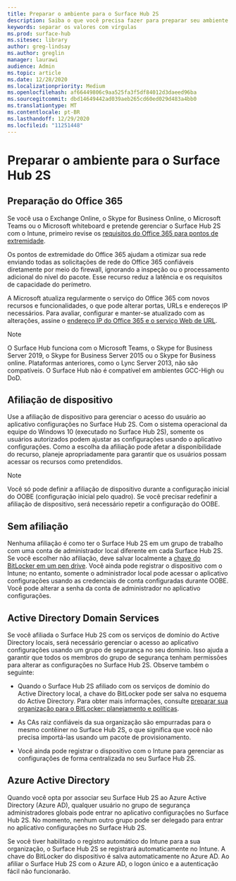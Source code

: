 ```yaml
---
title: Preparar o ambiente para o Surface Hub 2S
description: Saiba o que você precisa fazer para preparar seu ambiente para o Surface Hub 2S.
keywords: separar os valores com vírgulas
ms.prod: surface-hub
ms.sitesec: library
author: greg-lindsay
ms.author: greglin
manager: laurawi
audience: Admin
ms.topic: article
ms.date: 12/28/2020
ms.localizationpriority: Medium
ms.openlocfilehash: af66449806c9aa525fa3f5df84012d3daeed96ba
ms.sourcegitcommit: dbd14649442ad039aeb265cd60ed029d483a4bb0
ms.translationtype: MT
ms.contentlocale: pt-BR
ms.lasthandoff: 12/29/2020
ms.locfileid: "11251448"
---
```

# Preparar o ambiente para o Surface Hub 2S

## Preparação do Office 365

Se você usa o Exchange Online, o Skype for Business Online, o Microsoft Teams ou o Microsoft whiteboard e pretende gerenciar o Surface Hub 2S com o Intune, primeiro revise os [requisitos do Office 365 para pontos de extremidade](https://docs.microsoft.com/office365/enterprise/office-365-endpoints).

Os pontos de extremidade do Office 365 ajudam a otimizar sua rede enviando todas as solicitações de rede do Office 365 confiáveis diretamente por meio do firewall, ignorando a inspeção ou o processamento adicional do nível do pacote. Esse recurso reduz a latência e os requisitos de capacidade do perímetro.

A Microsoft atualiza regularmente o serviço do Office 365 com novos recursos e funcionalidades, o que pode alterar portas, URLs e endereços IP necessários. Para avaliar, configurar e manter-se atualizado com as alterações, assine o [endereço IP do Office 365 e o serviço Web de URL](https://docs.microsoft.com/office365/enterprise/office-365-ip-web-service).

> [!NOTE]
> O Surface Hub funciona com o Microsoft Teams, o Skype for Business Server 2019, o Skype for Business Server 2015 ou o Skype for Business online.
Plataformas anteriores, como o Lync Server 2013, não são compatíveis. O Surface Hub não é compatível em ambientes GCC-High ou DoD.


## Afiliação de dispositivo

Use a afiliação de dispositivo para gerenciar o acesso do usuário ao aplicativo configurações no Surface Hub 2S.
Com o sistema operacional da equipe do Windows 10 (executado no Surface Hub 2S), somente os usuários autorizados podem ajustar as configurações usando o aplicativo configurações. Como a escolha da afiliação pode afetar a disponibilidade do recurso, planeje apropriadamente para garantir que os usuários possam acessar os recursos como pretendidos.

> [!NOTE]
> Você só pode definir a afiliação de dispositivo durante a configuração inicial do OOBE (configuração inicial pelo quadro). Se você precisar redefinir a afiliação de dispositivo, será necessário repetir a configuração do OOBE.

## Sem afiliação

Nenhuma afiliação é como ter o Surface Hub 2S em um grupo de trabalho com uma conta de administrador local diferente em cada Surface Hub 2S. Se você escolher não afiliação, deve salvar localmente a [chave do BitLocker em um pen drive](https://docs.microsoft.com/windows/security/information-protection/bitlocker/bitlocker-key-management-faq). Você ainda pode registrar o dispositivo com o Intune; no entanto, somente o administrador local pode acessar o aplicativo configurações usando as credenciais de conta configuradas durante OOBE. Você pode alterar a senha da conta de administrador no aplicativo configurações.

## Active Directory Domain Services

Se você afiliada o Surface Hub 2S com os serviços de domínio do Active Directory locais, será necessário gerenciar o acesso ao aplicativo configurações usando um grupo de segurança no seu domínio. Isso ajuda a garantir que todos os membros do grupo de segurança tenham permissões para alterar as configurações no Surface Hub 2S. Observe também o seguinte:

- Quando o Surface Hub 2S afiliado com os serviços de domínio do Active Directory local, a chave do BitLocker pode ser salva no esquema do Active Directory. Para obter mais informações, consulte [preparar sua organização para o BitLocker: planejamento e políticas](https://docs.microsoft.com/windows/security/information-protection/bitlocker/prepare-your-organization-for-bitlocker-planning-and-policies).

- As CAs raiz confiáveis da sua organização são empurradas para o mesmo contêiner no Surface Hub 2S, o que significa que você não precisa importá-las usando um pacote de provisionamento.

- Você ainda pode registrar o dispositivo com o Intune para gerenciar as configurações de forma centralizada no seu Surface Hub 2S.

## Azure Active Directory

Quando você opta por associar seu Surface Hub 2S ao Azure Active Directory (Azure AD), qualquer usuário no grupo de segurança administradores globais pode entrar no aplicativo configurações no Surface Hub 2S. No momento, nenhum outro grupo pode ser delegado para entrar no aplicativo configurações no Surface Hub 2S.

Se você tiver habilitado o registro automático do Intune para a sua organização, o Surface Hub 2S se registrará automaticamente no Intune. A chave do BitLocker do dispositivo é salva automaticamente no Azure AD. Ao afiliar o Surface Hub 2S com o Azure AD, o logon único e a autenticação fácil não funcionarão.
